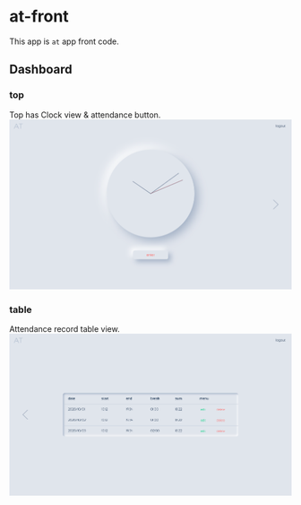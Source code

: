 # at-front
This app is `at` app front code.

## Dashboard
### top
Top has Clock view & attendance button.
![dashboard top page.](doc/assets/top.png "clock top")

### table
Attendance record table view.
![dashboard attendance record table page.](doc/assets/table.png "attendance table")

